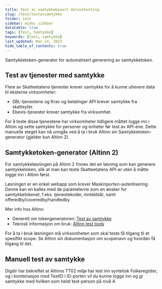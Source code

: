 ```yaml
---
title: Test av samtykkebasert datauthenting
slug: /test/testavsamtykke
folder: test
sidebar: mydoc_sidebar
datatable: true
tags: [Test, Samtykke]
keywords: [test, samtykke]
last_updated: Mar 14, 2023
hide_table_of_contents: true
---
```

<Summary>Samtykketoken-generator for automatisert generering av samtykketoken.</Summary>

## Test av tjenester med samtykke

Flere av Skatteetatens tjenester krever samtykke for å kunne utlevere data til eksterne virksomheter:

- SBL-tjenestene og Krav og betalinger API krever samtykke fra skatteyter.
- Ebevis-tjenester krever samtykke fra virksomhet.

For å teste disse tjenestene har virksomheter tidligere måttet logge inn i Altinn og sette samtykke for personer og enheter før test av API-ene. Dette manuelle steget kan nå unngås ved å ta i bruk Altinn sin Samtykketoken-generator (gjelder kun Altinn 2).

## Samtykketoken-generator (Altinn 2)

For samtykkeløsningen på Altinn 2 finnes det en løsning som kan generere samtykketoken, slik at man kan teste Skatteetatens API-er uten å måtte logge inn i Altinn først.

Løsningen er en enkel webapp som krever Maskinporten-autentisering. Denne kan en kalles med de parameterne som en ønsker for samtykketokenet, f.eks. tjenestekoder, inntektsår, samt offeredby/coveredby/handledby.

Mer info hos Altinn:

- Generelt om tokengeneratoren: [Test av samtykke](https://altinn.github.io/docs/api/rest/kom-i-gang/tokengenerator/)
- Teknisk informasjon om bruk: [Altinn test tools](https://github.com/Altinn/AltinnTestTools#consent-tokens)

For å ta i bruk løsningen må virksomheten som skal teste få tilgang til et spesifikt scope. Se Altinn sin dokumentasjon om scopenavn og hvordan få tilgang til det.

## Manuell test av samtykke

Digdir har bekreftet at Altinns TT02 miljø har lest inn syntetisk Folkeregister, og i kombinasjon med TestID i ID-porten vil du kunne logge inn og gi samtykke med hvilken som helst test-person på nivå 4.
